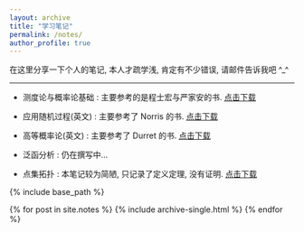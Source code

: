 ```yaml
---
layout: archive
title: "学习笔记"
permalink: /notes/
author_profile: true
---
```





在这里分享一下个人的笔记, 本人才疏学浅, 肯定有不少错误, 请邮件告诉我吧 ^_^


***********


- 测度论与概率论基础 : 主要参考的是程士宏与严家安的书. [点击下载](http://hehancn.github.io/files/mtp.pdf)

- 应用随机过程(英文) : 主要参考了 Norris 的书. [点击下载](http://hehancn.github.io/files/asc.pdf)

- 高等概率论(英文) : 主要参考了 Durret 的书. [点击下载](http://hehancn.github.io/files/pt.pdf)

- 泛函分析 :  仍在撰写中...

- 点集拓扑 :  本笔记较为简陋, 只记录了定义定理, 没有证明.  [点击下载](http://hehancn.github.io/files/gt.pdf)

 

{% include base_path %}

{% for post in site.notes %}
  {% include archive-single.html %}
{% endfor %}
